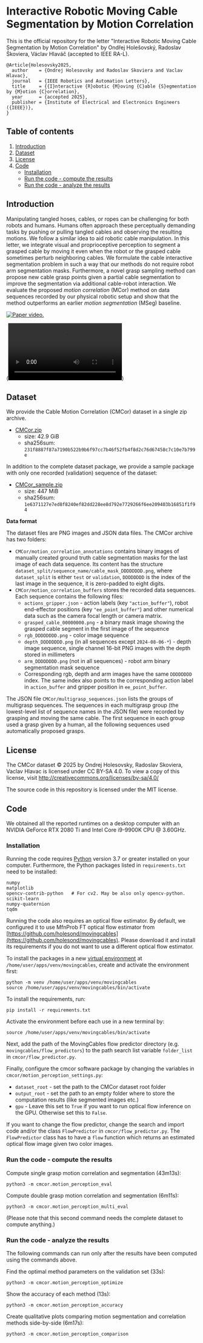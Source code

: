 # Interactive Robotic Moving Cable Segmentation by Motion Correlation

This is the official repository for the letter "Interactive Robotic Moving Cable Segmentation by Motion Correlation" by Ondřej Holešovský, Radoslav Škoviera, Václav Hlaváč (accepted to IEEE RA-L).

```
@Article{Holesovsky2025,
  author    = {Ondrej Holesovsky and Radoslav Skoviera and Vaclav Hlavac},
  journal   = {IEEE Robotics and Automation Letters},
  title     = {{I}nteractive {R}obotic {M}oving {C}able {S}egmentation by {M}otion {C}orrelation},
  year      = {accepted 2025},
  publisher = {Institute of Electrical and Electronics Engineers ({IEEE})},
}
```


## Table of contents

1. [Introduction](#introduction)
2. [Dataset](#dataset)
3. [License](#license)
4. [Code](#code)
    * [Installation](#installation)
    * [Run the code - compute the results](#run-the-code---compute-the-results)
    * [Run the code - analyze the results](#run-the-code---analyze-the-results)


## Introduction

Manipulating tangled hoses, cables, or ropes can be challenging for both robots and humans. Humans often approach these perceptually demanding tasks by pushing or pulling tangled cables and observing the resulting motions. We follow a similar idea to aid robotic cable manipulation. In this letter, we integrate visual and proprioceptive perception to segment a grasped cable by moving it even when the robot or the grasped cable sometimes perturb neighboring cables. We formulate the cable interactive segmentation problem in such a way that our methods do not require robot arm segmentation masks. Furthermore, a novel grasp sampling method can propose new cable grasp points given a partial cable segmentation to improve the segmentation via additional cable-robot interaction. We evaluate the proposed *motion correlation* (MCor) method on data sequences recorded by our physical robotic setup and show that the method outperforms an earlier *motion segmentation* (MSeg) baseline.

[![Paper video.](videos/paper-video-title.png)](https://data.ciirc.cvut.cz/public/projects/2025CMCor/paper-video.mp4)

(![The same paper video in this repo.](videos/paper-video.mp4))


## Dataset

We provide the Cable Motion Correlation (CMCor) dataset in a single zip archive.

- [CMCor.zip](https://data.ciirc.cvut.cz/public/projects/2025CMCor/CMCor.zip)
  - size: 42.9 GiB
  - sha256sum: ```231f8887f87a7190b522b9b6f97cc7b46f52fb4f8d2c76d67458c7c10e7b799e```

In addition to the complete dataset package, we provide a sample package with only one recorded (validation) sequence of the dataset:

- [CMCor_sample.zip](https://data.ciirc.cvut.cz/public/projects/2025CMCor/CMCor_sample.zip)
  - size: 447 MiB
  - sha256sum: ```1e6371127e7ed8f8240ef82dd228ee8d792e7729266f6ee209403b16851f1f94```

**Data format**

The dataset files are PNG images and JSON data files. The CMCor archive has two folders:

- ```CMCor/motion_correlation_annotations``` contains binary images of manually created ground truth cable segmentation masks for the last image of each data sequence. Its content has the structure ```dataset_split/sequence_name/cable_mask_DDDDDDDD.png```, where ```dataset_split``` is either ```test``` or ```validation```, ```DDDDDDDD``` is the index of the last image in the sequence, it is zero-padded to eight digits.
- ```CMCor/motion_correlation_buffers``` stores the recorded data sequences. Each sequence contains the following files:
  - ```actions_gripper.json``` - action labels (key ```"action_buffer"```), robot end-effector positions (key ```"ee_point_buffer"```) and other numerical data such as the camera focal length or camera matrix.
  - ```grasped_cable_00000000.png``` - a binary mask image showing the grasped cable segment in the first image of the sequence
  - ```rgb_DDDDDDDD.png``` - color image sequence
  - ```depth_DDDDDDDD.png``` (in all sequences except ```2024-08-06-*```) - depth image sequence, single channel 16-bit PNG images with the depth stored in millimeters
  - ```arm_DDDDDDDD.png``` (not in all sequences) - robot arm binary segmentation mask sequence
  - Corresponding rgb, depth and arm images have the same ```DDDDDDDD``` index. The same index also points to the corresponding action label in ```action_buffer``` and gripper position in ```ee_point_buffer```.

The JSON file ```CMCor/multigrasp_sequences.json``` lists the groups of multigrasp sequences. The sequences in each multigrasp group (the lowest-level list of sequence names in the JSON file) were recorded by grasping and moving the same cable. The first sequence in each group used a grasp given by a human, all the following sequences used automatically proposed grasps.

## License

The CMCor dataset © 2025 by Ondrej Holesovsky, Radoslav Skoviera, Vaclav Hlavac is licensed under CC BY-SA 4.0. To view a copy of this license, visit http://creativecommons.org/licenses/by-sa/4.0/

The source code in this repository is licensed under the MIT license.



## Code

We obtained all the reported runtimes on a desktop computer with an NVIDIA GeForce RTX 2080 Ti and Intel Core i9-9900K CPU @ 3.60GHz.


### Installation

Running the code requires [Python](https://www.python.org) version 3.7 or greater installed on your computer. Furthermore, the Python packages listed in ```requirements.txt``` need to be installed:

```
numpy
matplotlib
opencv-contrib-python   # For cv2. May be also only opencv-python.
scikit-learn
numpy-quaternion
tqdm
```

Running the code also requires an optical flow estimator. By default, we configured it to use MfnProb FT optical flow estimator from [https://github.com/holesond/movingcables](https://github.com/holesond/movingcables). Please download it and install its requirements if you do not want to use a different optical flow estimator.

To install the packages in a new [virtual environment](https://docs.python.org/3/library/venv.html) at ```/home/user/apps/venv/movingcables```, create and activate the environment first:

```
python -m venv /home/user/apps/venv/movingcables
source /home/user/apps/venv/movingcables/bin/activate
```

To install the requirements, run:

```
pip install -r requirements.txt
```

Activate the environment before each use in a new terminal by:

```
source /home/user/apps/venv/movingcables/bin/activate
```

Next, add the path of the MovingCables flow predictor directory (e.g. ```movingcables/flow_predictors```) to the path search list variable ```folder_list``` in ```cmcor/flow_predictor.py```.

Finally, configure the cmcor software package by changing the variables in ```cmcor/motion_perception_settings.py```:

- ```dataset_root``` - set the path to the CMCor dataset root folder
- ```output_root``` - set the path to an empty folder where to store the computation results (like segmented images etc.)
- ```gpu``` - Leave this set to ```True``` if you want to run optical flow inference on the GPU. Otherwise set this to ```False```.

If you want to change the flow predictor, change the search and import code and/or the class ```FlowPredictor``` in ```cmcor/flow_predictor.py```. The ```FlowPredictor``` class has to have a ```flow``` function which returns an estimated optical flow image given two color images.


### Run the code - compute the results

Compute single grasp motion correlation and segmentation (43m13s):

```
python3 -m cmcor.motion_perception_eval
```


Compute double grasp motion correlation and segmentation (6m11s):

```
python3 -m cmcor.motion_perception_multi_eval
```

(Please note that this second command needs the complete dataset to compute anything.)


### Run the code - analyze the results

The following commands can run only after the results have been computed using the commands above.

Find the optimal method parameters on the validation set (33s):

```
python3 -m cmcor.motion_perception_optimize
```

Show the accuracy of each method (13s):

```
python3 -m cmcor.motion_perception_accuracy
```

Create qualitative plots comparing motion segmentation and correlation methods side-by-side (6m17s):

```
python3 -m cmcor.motion_perception_comparison
```


